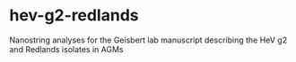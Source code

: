 # hev-g2-redlands
Nanostring analyses for the Geisbert lab manuscript describing the HeV g2 and Redlands isolates in AGMs
